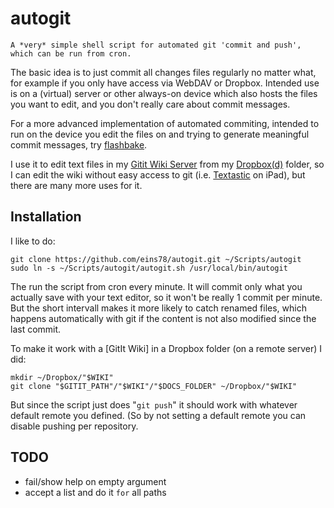 # autogit

    A *very* simple shell script for automated git 'commit and push', which can be run from cron.
    
The basic idea is to just commit all changes files regularly no matter what, for example if you only have access via WebDAV or Dropbox. 
Intended use is on a (virtual) server or other always-on device which also hosts the files you want to edit, and you don't really care about commit messages.

For a more advanced implementation of automated commiting, intended to run on the device you edit the files on and trying to generate meaningful commit messages, try [flashbake](https://github.com/commandline/flashbake).

I use it to edit text files in my [Gitit Wiki Server](http://gitit.net) from my [Dropbox(d)](http://www.dropboxwiki.com/Using_Dropbox_CLI) folder, so I can edit the wiki without easy access to git (i.e. [Textastic](http://www.textasticapp.com) on iPad), but there are many more uses for it.

## Installation

I like to do:

    git clone https://github.com/eins78/autogit.git ~/Scripts/autogit
    sudo ln -s ~/Scripts/autogit/autogit.sh /usr/local/bin/autogit
    
The run the script from cron every minute. It will commit only what you actually save with your text editor, so it won't be really 1 commit per minute. But the short intervall makes it more likely to catch renamed files, which happens automatically with git if the content is not also modified since the last commit.

To make it work with a [GitIt Wiki] in a Dropbox folder (on a remote server) I did:

    mkdir ~/Dropbox/"$WIKI"
    git clone "$GITIT_PATH"/"$WIKI"/"$DOCS_FOLDER" ~/Dropbox/"$WIKI"

But since the script just does "`git push`" it should work with whatever default remote you defined. (So by not setting a default remote you can disable pushing per repository.

## TODO

- fail/show help on empty argument
- accept a list and do it ``for`` all paths
